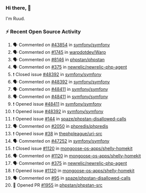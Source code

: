 ### Hi there, 👋

I'm Ruud.
 
### :zap: Recent Open Source Activity

<!--START_SECTION:activity-->
1. 🗣 Commented on [#43854](https://github.com/symfony/symfony/issues/43854) in [symfony/symfony](https://github.com/symfony/symfony)
2. 🗣 Commented on [#1745](https://github.com/warpdotdev/Warp/issues/1745) in [warpdotdev/Warp](https://github.com/warpdotdev/Warp)
3. 🗣 Commented on [#8146](https://github.com/phpstan/phpstan/issues/8146) in [phpstan/phpstan](https://github.com/phpstan/phpstan)
4. 🗣 Commented on [#375](https://github.com/newrelic/newrelic-php-agent/issues/375) in [newrelic/newrelic-php-agent](https://github.com/newrelic/newrelic-php-agent)
5. ❗️ Closed issue [#48392](https://github.com/symfony/symfony/issues/48392) in [symfony/symfony](https://github.com/symfony/symfony)
6. 🗣 Commented on [#48392](https://github.com/symfony/symfony/issues/48392) in [symfony/symfony](https://github.com/symfony/symfony)
7. 🗣 Commented on [#48411](https://github.com/symfony/symfony/issues/48411) in [symfony/symfony](https://github.com/symfony/symfony)
8. 🗣 Commented on [#48411](https://github.com/symfony/symfony/issues/48411) in [symfony/symfony](https://github.com/symfony/symfony)
9. ❗️ Opened issue [#48411](https://github.com/symfony/symfony/issues/48411) in [symfony/symfony](https://github.com/symfony/symfony)
10. ❗️ Opened issue [#48392](https://github.com/symfony/symfony/issues/48392) in [symfony/symfony](https://github.com/symfony/symfony)
11. ❗️ Opened issue [#144](https://github.com/spaze/phpstan-disallowed-calls/issues/144) in [spaze/phpstan-disallowed-calls](https://github.com/spaze/phpstan-disallowed-calls)
12. 🗣 Commented on [#2050](https://github.com/phpredis/phpredis/issues/2050) in [phpredis/phpredis](https://github.com/phpredis/phpredis)
13. ❗️ Opened issue [#38](https://github.com/thephpleague/uri-src/issues/38) in [thephpleague/uri-src](https://github.com/thephpleague/uri-src)
14. 🗣 Commented on [#47252](https://github.com/symfony/symfony/issues/47252) in [symfony/symfony](https://github.com/symfony/symfony)
15. ❗️ Closed issue [#1120](https://github.com/mongoose-os-apps/shelly-homekit/issues/1120) in [mongoose-os-apps/shelly-homekit](https://github.com/mongoose-os-apps/shelly-homekit)
16. 🗣 Commented on [#1120](https://github.com/mongoose-os-apps/shelly-homekit/issues/1120) in [mongoose-os-apps/shelly-homekit](https://github.com/mongoose-os-apps/shelly-homekit)
17. 🗣 Commented on [#375](https://github.com/newrelic/newrelic-php-agent/issues/375) in [newrelic/newrelic-php-agent](https://github.com/newrelic/newrelic-php-agent)
18. ❗️ Opened issue [#1120](https://github.com/mongoose-os-apps/shelly-homekit/issues/1120) in [mongoose-os-apps/shelly-homekit](https://github.com/mongoose-os-apps/shelly-homekit)
19. 🗣 Commented on [#95](https://github.com/spaze/phpstan-disallowed-calls/issues/95) in [spaze/phpstan-disallowed-calls](https://github.com/spaze/phpstan-disallowed-calls)
20. 💪 Opened PR [#1955](https://github.com/phpstan/phpstan-src/pull/1955) in [phpstan/phpstan-src](https://github.com/phpstan/phpstan-src)
<!--END_SECTION:activity-->
